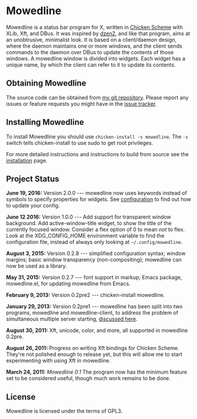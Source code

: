 Mowedline
=========

Mowedline is a status bar program for X, written in [Chicken Scheme]
with XLib, Xft, and DBus.  It was inspired by [dzen2], and like that
program, aims at an unobtrusive, minimalist look.  It is based on a
client/daemon design, where the daemon maintains one or more windows,
and the client sends commands to the daemon over DBus to update the
contents of those windows.  A mowedline window is divided into
widgets.  Each widget has a unique name, by which the client can refer
to it to update its contents.

[Chicken Scheme]: http://www.call-cc.org/
[dzen2]: https://github.com/robm/dzen


Obtaining Mowedline
-------------------

The source code can be obtained from [my git repository].  Please
report any issues or feature requests you might have in the
[issue tracker].

[my git repository]: https://github.com/retroj/mowedline/
[issue tracker]: https://github.com/retroj/mowedline/issues


Installing Mowedline
--------------------

To install Mowedline you should use `chicken-install -s mowedline`.
The `-s` switch tells chicken-install to use sudo to get root
privileges.

For more detailed instructions and instructions to build from source
see the [installation] page.

[installation]: /mowedline/installation


Project Status
--------------

__June 19, 2016:__ Version 2.0.0 --- mowedline now uses keywords
instead of symbols to specify properties for widgets.  See
[configuration] to find out how to update your config.

__June 12 2016:__ Version 1.0.0 --- Add support for transparent window
background.  Add active-window-title widget, to show the title of the
currently focused window.  Consider a flex option of 0 to mean _not_
to flex.  Look at the XDG\_CONFIG_HOME environment variable to find
the configuration file, instead of always only looking at
`~/.config/mowedline`.

__August 3, 2015:__ Version 0.2.8 --- simplified configuration syntax;
window margins; basic window transparency (non-compositing); mowedline can
now be used as a library.

__May 31, 2015:__ Version 0.2.7 --- font support in markup; Emacs package,
mowedline.el, for updating mowedline from Emacs.

__February 9, 2013:__ Version 0.2pre2 --- chicken-install mowedline.

__January 29, 2013:__ Version 0.2pre1 --- mowedline has been split
into two programs, mowedline and mowedline-client, to address the
problem of simultaneous multiple server starting, [discussed here].

__August 30, 2011:__ Xft, unicode, color, and more, all supported in
mowedline 0.2pre.

__August 26, 2011:__ Progress on writing Xft bindings for Chicken Scheme.
They're not polished enough to release yet, but this will allow me to
start experimenting with using Xft in mowedline.

__March 24, 2011:__ _Mowedline 0.1_ The program now has the minimum
feature set to be considered useful, though much work remains to be done.

[configuration]: /mowedline/configuration
[discussed here]: /blog/2013/01/28/mowedline-three-bugs


License
-------

Mowedline is licensed under the terms of GPL3.
